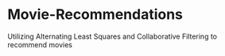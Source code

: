 # Movie-Recommendations
Utilizing Alternating Least Squares and Collaborative Filtering to recommend movies
